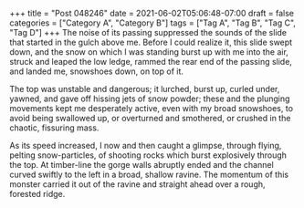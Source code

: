 +++
title = "Post 048246"
date = 2021-06-02T05:06:48-07:00
draft = false
categories = ["Category A", "Category B"]
tags = ["Tag A", "Tag B", "Tag C", "Tag D"]
+++
The noise of its passing suppressed the sounds of the slide that started in the gulch above me. Before I could realize it, this slide swept down, and the snow on which I was standing burst up with me into the air, struck and leaped the low ledge, rammed the rear end of the passing slide, and landed me, snowshoes down, on top of it.

The top was unstable and dangerous; it lurched, burst up, curled under, yawned, and gave off hissing jets of snow powder; these and the plunging movements kept me desperately active, even with my broad snowshoes, to avoid being swallowed up, or overturned and smothered, or crushed in the chaotic, fissuring mass.

As its speed increased, I now and then caught a glimpse, through flying, pelting snow-particles, of shooting rocks which burst explosively through the top. At timber-line the gorge walls abruptly ended and the channel curved swiftly to the left in a broad, shallow ravine. The momentum of this monster carried it out of the ravine and straight ahead over a rough, forested ridge.

